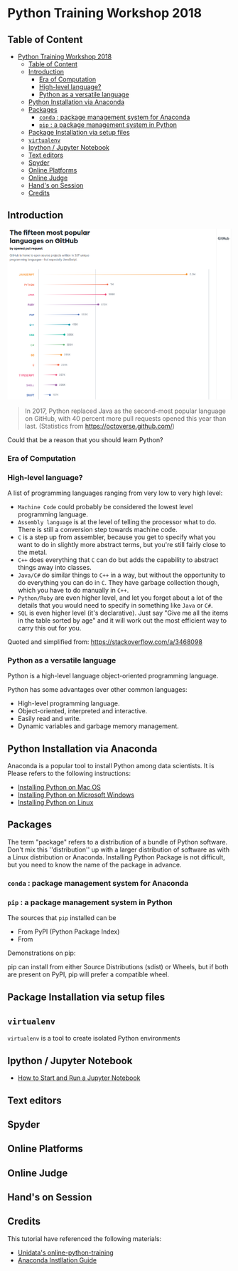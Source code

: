 # Python Training Workshop 2018

## Table of Content
<!-- TOC -->

- [Python Training Workshop 2018](#python-training-workshop-2018)
    - [Table of Content](#table-of-content)
    - [Introduction](#introduction)
        - [Era of Computation](#era-of-computation)
        - [High-level language?](#high-level-language)
        - [Python as a versatile language](#python-as-a-versatile-language)
    - [Python Installation via Anaconda](#python-installation-via-anaconda)
    - [Packages](#packages)
        - [``conda`` : package management system for Anaconda](#conda--package-management-system-for-anaconda)
        - [``pip`` : a package management system in Python](#pip--a-package-management-system-in-python)
    - [Package Installation via setup files](#package-installation-via-setup-files)
    - [``virtualenv``](#virtualenv)
    - [Ipython / Jupyter Notebook](#ipython--jupyter-notebook)
    - [Text editors](#text-editors)
    - [Spyder](#spyder)
    - [Online Platforms](#online-platforms)
    - [Online Judge](#online-judge)
    - [Hand's on Session](#hands-on-session)
    - [Credits](#credits)

<!-- /TOC -->

## Introduction

![Python replaced Java as the second-most popular language on GitHub, with 40 percent more pull requests opened this year than last.](_images/python_rank.png)

> In 2017, Python replaced Java as the second-most popular language on GitHub, with 40 percent more pull requests opened this year than last. (Statistics from https://octoverse.github.com/)

Could that be a reason that you should learn Python?

### Era of Computation



### High-level language?
A list of programming languages ranging from very low to very high level:

* ``Machine Code`` could probably be considered the lowest level programming language.
* ``Assembly language`` is at the level of telling the processor what to do. There is still a conversion step towards machine code.
* ``C`` is a step up from assembler, because you get to specify what you want to do in slightly more abstract terms, but you're still fairly close to the metal.
* ``C++`` does everything that ``C`` can do but adds the capability to abstract things away into classes.
* ``Java/C#`` do similar things to ``C++`` in a way, but without the opportunity to do everything you can do in ``C``. They have garbage collection though, which you have to do manually in ``C++``.
* ``Python/Ruby`` are even higher level, and let you forget about a lot of the details that you would need to specify in something like ``Java`` or ``C#``.
* ``SQL`` is even higher level (it's declarative). Just say "Give me all the items in the table sorted by age" and it will work out the most efficient way to carry this out for you.

Quoted and simplified from:
https://stackoverflow.com/a/3468098

### Python as a versatile language
Python is a high-level language object-oriented programming language. 

Python has some advantages over other common languages:
- High-level programming language.
- Object-oriented, interpreted and interactive.
- Easily read and write.
- Dynamic variables and garbage memory management.

## Python Installation via Anaconda

Anaconda is a popular tool to install Python among data scientists. It
is 
Please refers to the following instructions:

- [Installing Python on Mac OS](installing-on-macos.md)
- [Installing Python on Microsoft Windows](installing-on-windows.md)
- [Installing Python on Linux](installing-on-linux.md)

## Packages

The term "package" refers to a distribution of a bundle of Python software. 
Don't mix this ''distribution'' up with a larger distribution of software as
with a Linux distribution or Anaconda. Installing Python Package is not difficult,
but you need to know the name of the package in advance.

### ``conda`` : package management system for Anaconda

### ``pip`` : a package management system in Python
The sources that ``pip`` installed can be 
- From PyPI (Python Package Index)
- From

Demonstrations on pip:


pip can install from either Source Distributions (sdist) or Wheels, but if both are present on PyPI, pip will prefer a compatible wheel.

## Package Installation via setup files


## ``virtualenv``
``virtualenv`` is a tool to create isolated Python environments

## Ipython / Jupyter Notebook
- [How to Start and Run a Jupyter Notebook](notebook.html)


## Text editors


## Spyder



## Online Platforms



## Online Judge



## Hand's on Session


## Credits
This tutorial have referenced the following materials:
- [Unidata's online-python-training](https://github.com/Unidata/online-python-training)
- [Anaconda Instllation Guide](https://conda.io/docs/user-guide/install/index.html)